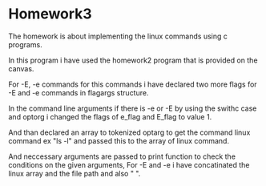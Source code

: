 # Homework3

The homework is about implementing the linux commands using c programs. 

In this program i have used the homework2 program that is provided on the canvas. 

For -E, -e commands for this commands i have declared two more flags for -E and -e commands in flagargs structure. 

In the command line arguments if there is -e or -E by using the swithc case and optorg i changed the flags of e_flag and E_flag to value 1. 

And than declared an array to tokenized optarg to get the command linux command ex "ls -l" and passed this to the array of linux command. 

And neccessary arguments are passed to print function to check the conditions on the given arguments, For -E and -e i have concatinated the linux array and the file path and also " ". 

